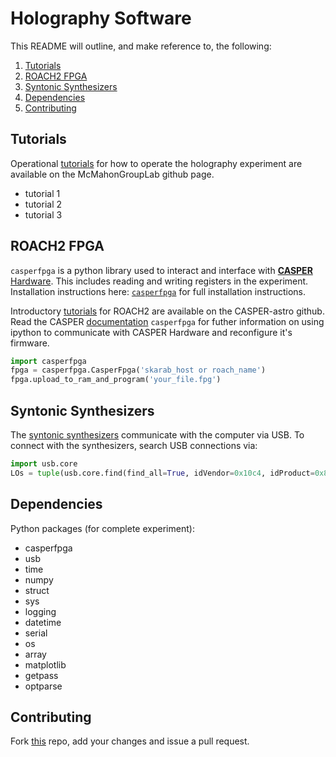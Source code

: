 # Holography Software #

This README will outline, and make reference to, the following:
1. [Tutorials](#tutorials)
2. [ROACH2 FPGA](#roach2-fpga)
3. [Syntonic Synthesizers](#syntonic-synthesizers)
4. [Dependencies](#dependencies)
5. [Contributing](#contributing)

## Tutorials ##

Operational [tutorials](scripts/) for how to operate the holography experiment are available on the McMahonGroupLab github page.
* tutorial 1
* tutorial 2
* tutorial 3

## ROACH2 FPGA ##
`casperfpga` is a python library used to interact and interface with [**CASPER** Hardware](https://github.com/casper-astro/casper-hardware). This includes reading and writing registers in the experiment.  Installation instructions here: [`casperfpga`](https://pypi.org/project/casperfpga/) for full installation instructions.

Introductory [tutorials](https://github.com/casper-astro/tutorials_devel) for ROACH2 are available on the CASPER-astro github.  Read the CASPER [documentation](https://github.com/casper-astro/casperfpga) `casperfpga` for futher information on using ipython to communicate with CASPER Hardware and reconfigure it's firmware.

```python
import casperfpga
fpga = casperfpga.CasperFpga('skarab_host or roach_name')
fpga.upload_to_ram_and_program('your_file.fpg')
```

## Syntonic Synthesizers ##

The [syntonic synthesizers](https://www.mrcy.com/products/rf-and-mixed-signal/signal-sources/ds-3000-microwave-synthesizer) communicate with the computer via USB.  To connect with the synthesizers, search USB connections via:

```python
import usb.core
LOs = tuple(usb.core.find(find_all=True, idVendor=0x10c4, idProduct=0x8468))
```

## Dependencies ##

Python packages (for complete experiment):
* casperfpga
* usb
* time
* numpy
* struct
* sys
* logging
* datetime
* serial
* os
* array
* matplotlib
* getpass
* optparse

## Contributing ##

Fork [this](https://github.com/McMahonCosmologyGroup/holog-exp) repo, add your changes and issue a pull request.